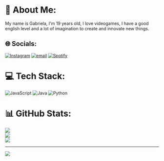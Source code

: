 # 💫 About Me:
My name is Gabriela, I'm 19 years old, I love videogames, I have a good english level and a lot of imagination to create and innovate new things. 


## 🌐 Socials:
[![Instagram](https://img.shields.io/badge/Instagram-%23E4405F.svg?logo=Instagram&logoColor=white)](https://instagram.com/ggukluvy_) [![email](https://img.shields.io/badge/Email-D14836?logo=gmail&logoColor=white)](mailto:GBELTRANACEVEDO21@GMAIL.COM) [![Spotify](https://novatoremusic.vercel.app/api/spotify)](https://open.spotify.com/user/uhx6q90et3cqsqamus28whgh3) 

# 💻 Tech Stack:
![JavaScript](https://img.shields.io/badge/javascript-%23323330.svg?style=for-the-badge&logo=javascript&logoColor=%23F7DF1E) ![Java](https://img.shields.io/badge/java-%23ED8B00.svg?style=for-the-badge&logo=openjdk&logoColor=white) ![Python](https://img.shields.io/badge/python-3670A0?style=for-the-badge&logo=python&logoColor=ffdd54)
# 📊 GitHub Stats:
![](https://github-readme-stats.vercel.app/api?username=gbeltran65&theme=dark&hide_border=false&include_all_commits=false&count_private=false)<br/>
![](https://nirzak-streak-stats.vercel.app/?user=gbeltran65&theme=dark&hide_border=false)<br/>
![](https://github-readme-stats.vercel.app/api/top-langs/?username=gbeltran65&theme=dark&hide_border=false&include_all_commits=false&count_private=false&layout=compact)

---
[![](https://visitcount.itsvg.in/api?id=gbeltran65&icon=0&color=0)](https://visitcount.itsvg.in)

<!-- Proudly created with GPRM ( https://gprm.itsvg.in ) -->
